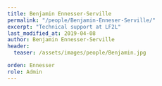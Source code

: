 ```yaml
---
title: Benjamin Ennesser-Serville
permalink: "/people/Benjamin-Enneser-Serville/"
excerpt: "Technical support at LF2L"
last_modified_at: 2019-04-08
author: Benjamin Ennesser-Serville
header:
  teaser: /assets/images/people/Benjamin.jpg

orden: Ennesser
role: Admin
---
```



